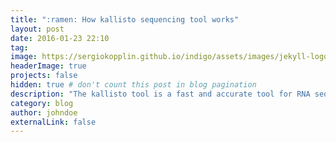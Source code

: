 ```yaml
---
title: ":ramen: How kallisto sequencing tool works"
layout: post
date: 2016-01-23 22:10
tag: 
image: https://sergiokopplin.github.io/indigo/assets/images/jekyll-logo-light-solid.png
headerImage: true
projects: false
hidden: true # don't count this post in blog pagination
description: "The kallisto tool is a fast and accurate tool for RNA sequencing. It uses a novel k-mer based approach to quantify the abundances of transcripts from RNA-Seq data."
category: blog
author: johndoe
externalLink: false
---
```





